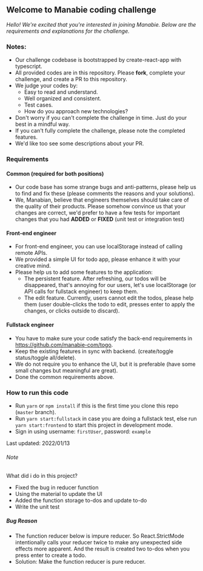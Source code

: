 ## Welcome to Manabie coding challenge

_Hello!_
_We're excited that you're interested in joining Manabie. Below are the requirements and explanations for the challenge._

### Notes:

- Our challenge codebase is bootstrapped by create-react-app with typescript.
- All provided codes are in this repository. Please **fork**, complete your challenge, and create a PR to this repository.
- We judge your codes by:
  - Easy to read and understand.
  - Well organized and consistent.
  - Test cases.
  - How do you approach new technologies?
- Don't worry if you can't complete the challenge in time. Just do your best in a mindful way.
- If you can't fully complete the challenge, please note the completed features.
- We'd like too see some descriptions about your PR.

### Requirements

#### Common (required for both positions)

- Our code base has some strange bugs and anti-patterns, please help us to find and fix these (please comments the reasons and your solutions).
- We, Manabian, believe that engineers themselves should take care of the quality of their products. Please somehow convince us that your changes are correct, we'd prefer to have a few tests for important changes that you had **ADDED** or **FIXED** (unit test or integration test)

#### Front-end engineer

- For front-end engineer, you can use localStorage instead of calling remote APIs.
- We provided a simple UI for todo app, please enhance it with your creative mind.
- Please help us to add some features to the application:
  - The persistent feature. After refreshing, our todos will be disappeared, that's annoying for our users, let's use localStorage (or API calls for fullstack engineer) to keep them.
  - The edit feature. Currently, users cannot edit the todos, please help them (user double-clicks the todo to edit, presses enter to apply the changes, or clicks outside to discard).

#### Fullstack engineer

- You have to make sure your code satisfy the back-end requirements in https://github.com/manabie-com/togo.
- Keep the existing features in sync with backend. (create/toggle status/toggle all/delete).
- We do not require you to enhance the UI, but it is preferable (have some small changes but meaningful are great).
- Done the common requirements above.

### How to run this code

- Run `yarn` or `npm install` if this is the first time you clone this repo (`master` branch).
- Run `yarn start:fullstack` in case you are doing a fullstack test, else run `yarn start:frontend` to start this project in development mode.
- Sign in using username: `firstUser`, password: `example`

Last updated: 2022/01/13

###### Note

What did i do in this project?

- Fixed the bug in reducer function
- Using the material to update the UI
- Added the function storage to-dos and update to-do
- Write the unit test

##### Bug Reason

- The function reducer below is impure reducer. So React.StrictMode intentionally calls your reducer twice to make any unexpected side effects more apparent. And the result is created two to-dos when you press enter to create a todo.
- Solution: Make the function reducer is pure reducer.
